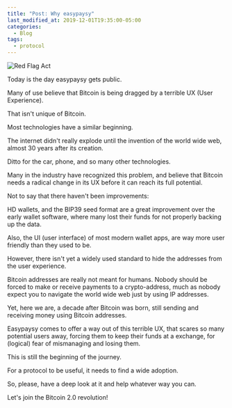 ```yaml
---
title: "Post: Why easypaysy"
last_modified_at: 2019-12-01T19:35:00-05:00
categories:
  - Blog
tags:
  - protocol
---
```

<img src="{{ site.url }}{{ site.baseurl }}/assets/images/post-001-red-flag-act.jpg" alt="Red Flag Act">


Today is the day easypaysy gets public.

Many of use believe that Bitcoin is being dragged by a terrible UX (User Experience).

That isn't unique of Bitcoin. 

Most technologies have a similar beginning.

The internet didn't really explode until the invention of the world wide web, almost 30 years after its creation.

Ditto for the car, phone, and so many other technologies.

Many in the industry have recognized this problem, and believe that Bitcoin needs a radical change in its UX before it can reach its full potential.

Not to say that there haven't been improvements:

HD wallets, and the BIP39 seed format are a great improvement over the early wallet software, where many lost their funds for not properly backing up the data.

Also, the UI (user interface) of most modern wallet apps, are way more user friendly than they used to be.

However, there isn't yet a widely used standard to hide the addresses from the user experience.

Bitcoin addresses are really not meant for humans. Nobody should be forced to make or receive payments to a crypto-address, much as nobody expect you to navigate the world wide web just by using IP addresses.

Yet, here we are, a decade after Bitcoin was born, still sending and receiving money using Bitcoin addresses.

Easypaysy comes to offer a way out of this terrible UX, that scares so many potential users away, forcing them to keep their funds at a exchange, for (logical) fear of mismanaging and losing them.

This is still the beginning of the journey. 

For a protocol to be useful, it needs to find a wide adoption.

So, please, have a deep look at it and help whatever way you can.

Let's join the Bitcoin 2.0 revolution!
